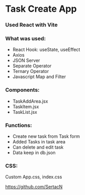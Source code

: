 <h1>Task Create App</h1>

<h3>Used React with Vite</h3>

<h3>What was used:</h3>

- React Hook: useState, useEffect
- Axios
- JSON Server
- Separate Operator
- Ternary Operator
- Javascript Map and Filter

<h3>Components:</h3>

- TaskAddArea.jsx
- TaskItem.jsx
- TaskList.jsx

<h3>Functions:</h3>

- Create new task from Task form
- Added Tasks in task area
- Can delete and edit task
- Data keep in db.json

<h3>CSS:</h3>
<p>
Custom App.css, index.css
</p>

https://github.com/SertacN
